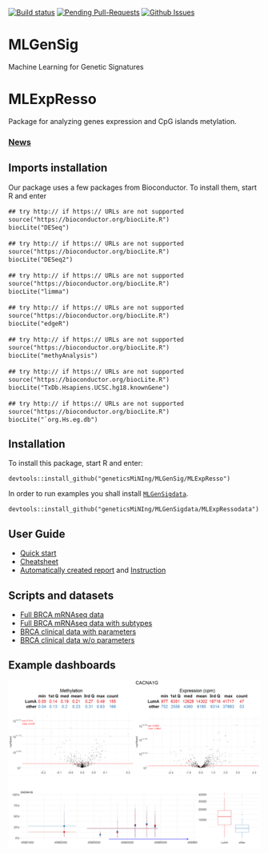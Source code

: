 [![Build status](https://travis-ci.org/geneticsMiNIng/MLGenSig.svg?branch=master)](https://travis-ci.org/geneticsMiNIng/MLGenSig)
[![Pending Pull-Requests](http://githubbadges.herokuapp.com/geneticsMiNIng/MLGenSig/pulls.svg)](https://github.com/geneticsMiNIng/MLGenSig/pulls)
[![Github Issues](http://githubbadges.herokuapp.com/geneticsMiNIng/MLGenSig/issues.svg)](https://github.com/geneticsMiNIng/MLGenSig/issues)

# MLGenSig
Machine Learning for Genetic Signatures

# MLExpResso
Package for analyzing genes expression and CpG islands metylation.

### [News](https://github.com/geneticsMiNIng/MLGenSig/blob/master/NEWS.md)

## Imports installation
Our package uses a few packages from Bioconductor. To install them, start R and enter

```
## try http:// if https:// URLs are not supported
source("https://bioconductor.org/biocLite.R")
biocLite("DESeq")

## try http:// if https:// URLs are not supported
source("https://bioconductor.org/biocLite.R")
biocLite("DESeq2")

## try http:// if https:// URLs are not supported
source("https://bioconductor.org/biocLite.R")
biocLite("limma")

## try http:// if https:// URLs are not supported
source("https://bioconductor.org/biocLite.R")
biocLite("edgeR")

## try http:// if https:// URLs are not supported
source("https://bioconductor.org/biocLite.R")
biocLite("methyAnalysis")

## try http:// if https:// URLs are not supported
source("https://bioconductor.org/biocLite.R")
biocLite("TxDb.Hsapiens.UCSC.hg18.knownGene")

## try http:// if https:// URLs are not supported
source("https://bioconductor.org/biocLite.R")
biocLite("`org.Hs.eg.db")
```


## Installation 
To install this package, start R and enter:
```
devtools::install_github("geneticsMiNIng/MLGenSig/MLExpResso")
```

In order to run examples you shall install [`MLGenSigdata`](https://github.com/geneticsMiNIng/MLGenSigdata).

```
devtools::install_github("geneticsMiNIng/MLGenSigdata/MLExpRessodata")
```


## User Guide

* [Quick start](https://github.com/geneticsMiNIng/MLGenSig/blob/master/QuickStart/QuickStart.pdf)
* [Cheatsheet](https://github.com/geneticsMiNIng/MLGenSig/blob/master/Cheatsheet/MLExpResso-cheatsheet.pdf)
* [Automatically created report](https://github.com/geneticsMiNIng/MLGenSig/blob/master/Reports/plots.pdf) and [Instruction](https://github.com/geneticsMiNIng/MLGenSig/blob/master/Reports/generating_reports.pdf)

## Scripts and datasets

* [Full BRCA mRNAseq data](https://github.com/geneticsMiNIng/MLGenSig/blob/master/Scripts/BRCA_mRNAseq/downloadBRCA.R)
* [Full BRCA mRNAseq data with subtypes](https://github.com/geneticsMiNIng/MLGenSig/tree/master/Scripts/BRCA_mRNAseq_with_SUBTYPES)
* [BRCA clinical data with parameters](https://raw.githubusercontent.com/geneticsMiNIng/MLGenSig/master/SubTypes/BRCA_clinical_parameters.csv)
* [BRCA clinical data w/o parameters](https://raw.githubusercontent.com/geneticsMiNIng/MLGenSig/master/SubTypes/BRCA_clinical_2.csv)


## Example dashboards
![plot_volcanoes](https://github.com/geneticsMiNIng/MLGenSig/blob/master/Images/plot_volcanoes_CACNA1G.png)
![plot_gene](https://github.com/geneticsMiNIng/MLGenSig/blob/master/Images/plot_gene_CACNA1G.png)
